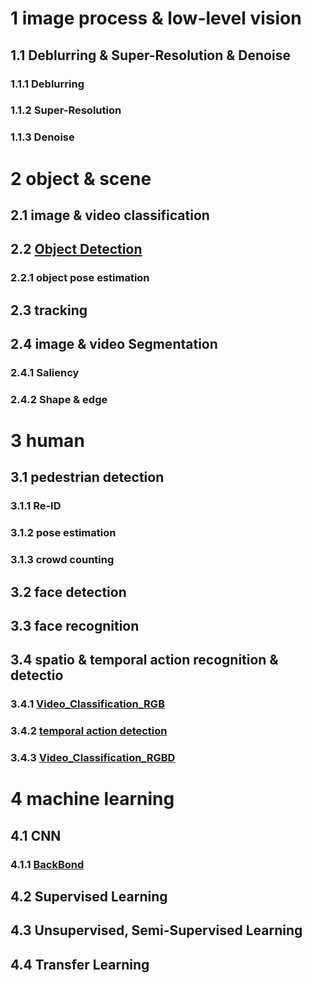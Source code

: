 # 1 image process & low-level vision
## 1.1 Deblurring & Super-Resolution & Denoise
### 1.1.1 Deblurring
### 1.1.2 Super-Resolution
### 1.1.3 Denoise
# 2 object & scene 
## 2.1 image & video classification
## 2.2 [Object Detection](https://github.com/wangxingxing/computer_vision/blob/master/Object_Detection.md)
### 2.2.1 object pose estimation
## 2.3 tracking
## 2.4 image & video Segmentation
### 2.4.1 Saliency
### 2.4.2 Shape & edge
# 3 human
## 3.1 pedestrian detection
### 3.1.1 Re-ID
### 3.1.2 pose estimation
### 3.1.3 crowd counting
## 3.2 face detection
## 3.3 face recognition
## 3.4 spatio & temporal action recognition & detectio
### 3.4.1 [Video_Classification_RGB](https://github.com/wangxingxing/computer_vision/blob/master/Video_Classification_RGB.md)
### 3.4.2 [temporal action detection](https://github.com/wangxingxing/computer_vision/blob/master/Temporal_Action_Detection.md)
### 3.4.3 [Video_Classification_RGBD](https://github.com/wangxingxing/computer_vision/blob/master/Video_Classification_RGBD.md)
# 4 machine learning
## 4.1 CNN
### 4.1.1 [BackBond](https://github.com/wangxingxing/computer_vision/blob/master/Backbone.md)
## 4.2 Supervised Learning
## 4.3 Unsupervised, Semi-Supervised Learning
## 4.4 Transfer Learning



